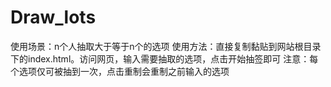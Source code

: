 # Draw_lots

使用场景：n个人抽取大于等于n个的选项
使用方法：直接复制黏贴到网站根目录下的index.html。访问网页，输入需要抽取的选项，点击开始抽签即可
注意：每个选项仅可被抽到一次，点击重制会重制之前输入的选项
